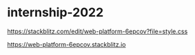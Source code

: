 # internship-2022

https://stackblitz.com/edit/web-platform-6epcov?file=style.css

https://web-platform-6epcov.stackblitz.io








